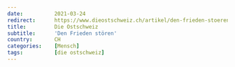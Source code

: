 ```yaml
---
date:          2021-03-24
redirect:      https://www.dieostschweiz.ch/artikel/den-frieden-stoeren-QQP8rA6
title:         Die Ostschweiz
subtitle:      'Den Frieden stören'
country:       CH
categories:    [Mensch]
tags:          [die ostschweiz]
---
```

